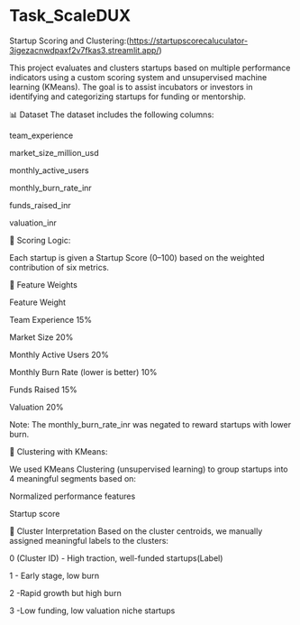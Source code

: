 # Task_ScaleDUX
Startup Scoring and Clustering:(https://startupscorecaluculator-3igezacnwdpaxf2v7fkas3.streamlit.app/)

This project evaluates and clusters startups based on multiple performance indicators using a custom scoring system and unsupervised machine learning (KMeans). The goal is to assist incubators or investors in identifying and categorizing startups for funding or mentorship.

📊 Dataset
The dataset includes the following columns:

team_experience

market_size_million_usd

monthly_active_users

monthly_burn_rate_inr

funds_raised_inr

valuation_inr

🧮 Scoring Logic:

Each startup is given a Startup Score (0–100) based on the weighted contribution of six metrics.

🔢 Feature Weights

Feature	Weight

Team Experience	15%

Market Size	20%

Monthly Active Users	20%

Monthly Burn Rate (lower is better)	10%

Funds Raised	15%

Valuation	20%

Note: The monthly_burn_rate_inr was negated to reward startups with lower burn.

🤖 Clustering with KMeans:

We used KMeans Clustering (unsupervised learning) to group startups into 4 meaningful segments based on:

Normalized performance features

Startup score


🧠 Cluster Interpretation
Based on the cluster centroids, we manually assigned meaningful labels to the clusters:


0	(Cluster ID) - High traction, well-funded startups(Label)

1 -	Early stage, low burn

2	-Rapid growth but high burn

3	-Low funding, low valuation niche startups

